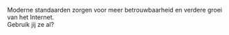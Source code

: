 
Moderne standaarden zorgen voor meer betrouwbaarheid en verdere groei 
van het Internet.  
Gebruik jij ze al?
